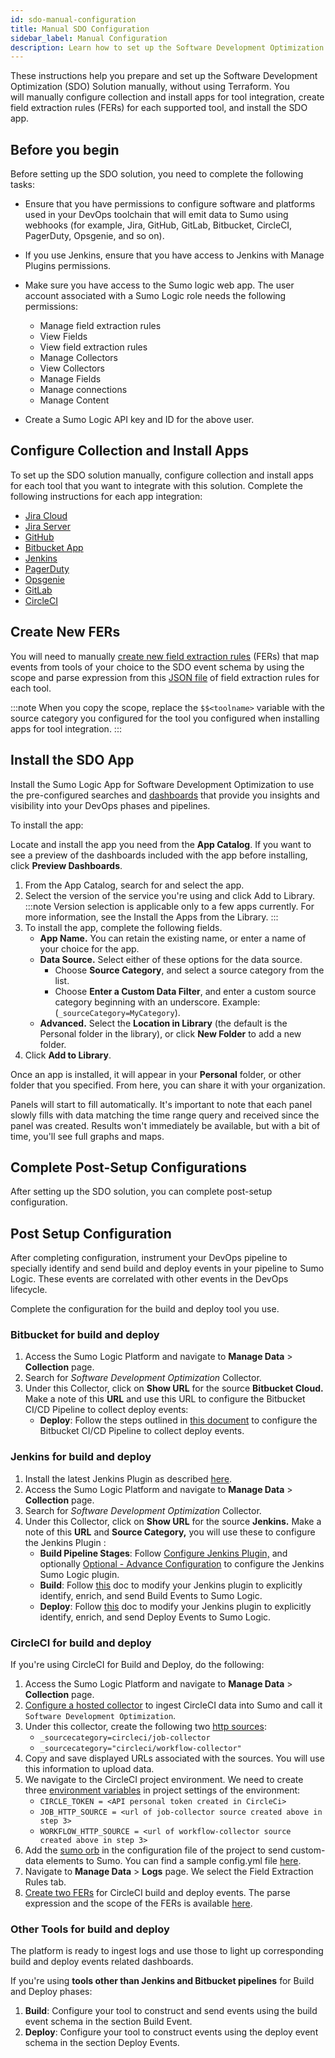 ```yaml
---
id: sdo-manual-configuration
title: Manual SDO Configuration
sidebar_label: Manual Configuration
description: Learn how to set up the Software Development Optimization (SDO) Solution. You will manually configure collection and install apps for tool integration, create field extraction rules (FERs) for each supported tool, and install the SDO app.
---
```


These instructions help you prepare and set up the Software Development Optimization (SDO) Solution manually, without using Terraform. You will manually configure collection and install apps for tool integration, create field extraction rules (FERs) for each supported tool, and install the SDO app.

## Before you begin
Before setting up the SDO solution, you need to complete the following tasks:

* Ensure that you have permissions to configure software and platforms used in your DevOps toolchain that will emit data to Sumo using webhooks (for example, Jira, GitHub, GitLab, Bitbucket, CircleCI, PagerDuty, Opsgenie, and so on).
* If you use Jenkins, ensure that you have access to Jenkins with Manage Plugins permissions.
* Make sure you have access to the Sumo logic web app. The user account associated with a Sumo Logic role needs the following permissions:

  * Manage field extraction rules
  * View Fields
  * View field extraction rules
  * Manage Collectors
  * View Collectors
  * Manage Fields
  * Manage connections
  * Manage Content
* Create a Sumo Logic API key and ID  for the above user.

## Configure Collection and Install Apps

To set up the SDO solution manually, configure collection and install apps for each tool that you want to integrate with this solution. Complete the following instructions for each app integration:

* [Jira Cloud](/docs/integrations/app-development/jira-cloud)
* [Jira Server](/docs/integrations/app-development/jira)
* [GitHub](/docs/integrations/app-development/github)
* [Bitbucket App](/docs/integrations/app-development/bitbucket)
* [Jenkins](/docs/integrations/app-development/jenkins)
* [PagerDuty](/docs/integrations/saas-cloud/PagerDuty-V2)
* [Opsgenie](/docs/integrations/saas-cloud/Opsgenie)
* [GitLab](/docs/integrations/app-development/gitlab)
* [CircleCI](https://circleci.com/docs/2.0/insights-partnerships/#sumo-logic-integration)

## Create New FERs

You will need to manually [create new field extraction rules](/docs/manage/field-extractions/create-field-extraction-rule.md) (FERs) that map events from tools of your choice to the SDO event schema by using the scope and parse expression from this [JSON file](https://raw.githubusercontent.com/SumoLogic/sumologic-solution-templates/master/software-development-optimization-terraform/sdo_app_artifacts/sdo_fer.txt)
of field extraction rules for each tool.

:::note
When you copy the scope, replace the `$$<toolname>` variable with the source category you configured for the tool you configured when installing apps for tool integration.
:::

## Install the SDO App

Install the Sumo Logic App for Software Development Optimization to use the pre-configured searches and [dashboards](../install-sdo-app-view-dashboards.md) that provide you insights and visibility into your DevOps phases and pipelines.

To install the app:

Locate and install the app you need from the **App Catalog**. If you want to see a preview of the dashboards included with the app before installing, click **Preview Dashboards**.

1. From the App Catalog, search for and select the app.
1. Select the version of the service you're using and click Add to Library.
    :::note
    Version selection is applicable only to a few apps currently. For more information, see the Install the Apps from the Library.
    :::
1. To install the app, complete the following fields.
    * **App Name.** You can retain the existing name, or enter a name of your choice for the app.
    * **Data Source.** Select either of these options for the data source.
        * Choose **Source Category**, and select a source category from the list.
        * Choose **Enter a Custom Data Filter**, and enter a custom source category beginning with an underscore. Example: (`_sourceCategory=MyCategory`).
    * **Advanced.** Select the **Location in Library** (the default is the Personal folder in the library), or click **New Folder** to add a new folder.
1. Click **Add to Library**.

Once an app is installed, it will appear in your **Personal** folder, or other folder that you specified. From here, you can share it with your organization.

Panels will start to fill automatically. It's important to note that each panel slowly fills with data matching the time range query and received since the panel was created. Results won't immediately be available, but with a bit of time, you'll see full graphs and maps.

## Complete Post-Setup Configurations

After setting up the SDO solution, you can complete post-setup configuration.

## Post Setup Configuration

After completing configuration, instrument your DevOps pipeline to specially identify and send build and deploy events in your pipeline to Sumo Logic. These events are correlated with other events in the DevOps lifecycle.

Complete the configuration for the build and deploy tool you use.

### Bitbucket for build and deploy

1. Access the Sumo Logic Platform and navigate to **Manage Data** > **Collection** page.
1. Search for *Software Development Optimization* Collector.
1. Under this Collector, click on **Show URL** for the source **Bitbucket Cloud.** Make a note of this **URL** and use this URL to configure the Bitbucket CI/CD Pipeline to collect deploy events:
   * **Deploy**: Follow the steps outlined in [this document](/docs/integrations/app-development/bitbucket#Collecting-Logs-for-Bitbucket-app) to configure the Bitbucket CI/CD Pipeline to collect deploy events.

### Jenkins for build and deploy

1. Install the latest Jenkins Plugin as described [here](/docs/integrations/app-development/jenkins#Collecting-Logs-and-Metrics-for-Jenkins).
1. Access the Sumo Logic Platform and navigate to **Manage Data** > **Collection** page.
1. Search for *Software Development Optimization* Collector.
1. Under this Collector, click on **Show URL** for the source **Jenkins.** Make a note of this **URL** and **Source Category,** you will use these to configure the Jenkins Plugin :
    * **Build Pipeline Stages**: Follow [Configure Jenkins Plugin,](/docs/integrations/app-development/jenkins#Collecting-Logs-and-Metrics-for-Jenkins) and optionally [Optional - Advance Configuration](/docs/integrations/app-development/jenkins#Collecting-Logs-and-Metrics-for-Jenkins) to configure the Jenkins Sumo Logic plugin.
    * **Build**: Follow [this](../jenkins-plugin-build-deploy-events.md) doc to modify your Jenkins plugin to explicitly identify, enrich, and send Build Events to Sumo Logic.
    * **Deploy**: Follow [this](../jenkins-plugin-build-deploy-events.md) doc to modify your Jenkins plugin to explicitly identify, enrich, and send Deploy Events to Sumo Logic.

### CircleCI for build and deploy

If you're using CircleCI for Build and Deploy, do the following:

1. Access the Sumo Logic Platform and navigate to **Manage Data** > **Collection** page.
1. [Configure a hosted collector](/docs/send-data/hosted-collectors) to ingest CircleCI data into Sumo and call it `Software Development Optimization`.
1. Under this collector, create the following two [http sources](/docs/send-data/hosted-collectors/http-source/logs-metrics):
   * `_sourcecategory=circleci/job-collector`
   * `_sourcecategory="circleci/workflow-collector"`
1. Copy and save displayed URLs associated with the sources. You will use this information to upload data.
1. We navigate to the CircleCI project environment. We need to create three [environment variables](https://circleci.com/docs/2.0/env-vars/#setting-an-environment-variable-in-a-project) in project settings of the environment:
   * `CIRCLE_TOKEN = <API personal token created in CircleCi>`
   * `JOB_HTTP_SOURCE = <url of job-collector source created above in step 3>`
   * `WORKFLOW_HTTP_SOURCE = <url of workflow-collector source created above in step 3>`
1. Add the [sumo orb](https://circleci.com/developer/orbs/orb/sumologic/sumologic) in the configuration file of the project to send custom-data elements to Sumo. You can find a sample config.yml file [here](https://sumologic-app-data.s3.amazonaws.com/SDO/config.yml.zip).
1. Navigate to **Manage Data** > **Logs** page. We select the Field Extraction Rules tab.
1. [Create two FERs](/docs/manage/field-extractions/create-field-extraction-rule.md) for CircleCI build and deploy events. The parse expression and the scope of the FERs is available [here](https://raw.githubusercontent.com/SumoLogic/sumologic-solution-templates/master/software-development-optimization-terraform/sdo_app_artifacts/sdo_fer.txt).

### Other Tools for build and deploy

The platform is ready to ingest logs and use those to light up corresponding build and deploy events related dashboards.

If you're using **tools other than Jenkins and Bitbucket pipelines** for Build and Deploy phases:

1. **Build**: Configure your tool to construct and send events using the build event schema in the section Build Event. 
1. **Deploy**: Configure your tool to construct events using the deploy event schema in the section Deploy Events.
